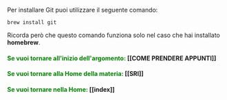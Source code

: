 Per installare Git puoi utilizzare il seguente comando: 

	brew install git

Ricorda però che questo comando funziona solo nel caso che hai installato **homebrew**.


#### <span style="color:green"> Se vuoi tornare all'inizio dell'argomento:</span> [[COME PRENDERE APPUNTI]]

#### <span style="color:green"> Se vuoi tornare alla Home della materia: </span>[[SRI]]
#### <span style="color:green"> Se vuoi tornare nella Home: </span>[[index]]
